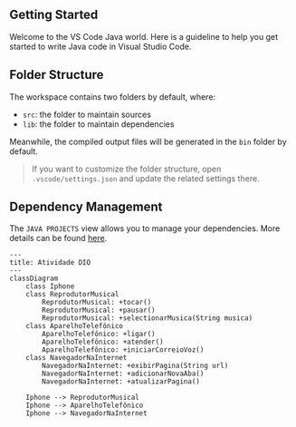 ## Getting Started

Welcome to the VS Code Java world. Here is a guideline to help you get started to write Java code in Visual Studio Code.

## Folder Structure

The workspace contains two folders by default, where:

- `src`: the folder to maintain sources
- `lib`: the folder to maintain dependencies

Meanwhile, the compiled output files will be generated in the `bin` folder by default.

> If you want to customize the folder structure, open `.vscode/settings.json` and update the related settings there.

## Dependency Management

The `JAVA PROJECTS` view allows you to manage your dependencies. More details can be found [here](https://github.com/microsoft/vscode-java-dependency#manage-dependencies).

```mermaid
---
title: Atividade DIO
---
classDiagram
    class Iphone
    class ReprodutorMusical
        ReprodutorMusical: +tocar()
        ReprodutorMusical: +pausar()
        ReprodutorMusical: +selectionarMusica(String musica)
    class AparelhoTelefônico
        AparelhoTelefônico: +ligar()
        AparelhoTelefônico: +atender()
        AparelhoTelefônico: +iniciarCorreioVoz()
    class NavegadorNaInternet
        NavegadorNaInternet: +exibirPagina(String url)
        NavegadorNaInternet: +adicionarNovaAba()
        NavegadorNaInternet: +atualizarPagina()

    Iphone --> ReprodutorMusical
    Iphone --> AparelhoTelefônico
    Iphone --> NavegadorNaInternet
``` 